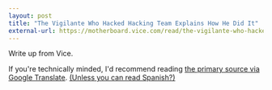 ```yaml
---
layout: post
title: "The Vigilante Who Hacked Hacking Team Explains How He Did It"
external-url: https://motherboard.vice.com/read/the-vigilante-who-hacked-hacking-team-explains-how-he-did-it
---
```


Write up from Vice.

If you're technically minded, I'd recommend reading [the primary source via Google Translate](https://translate.google.com/translate?hl=&sl=es&tl=en&u=http%3A%2F%2Fpastebin.com%2Fraw%2FGPSHF04A). [(Unless you can read Spanish?)](http://pastebin.com/raw/GPSHF04A)